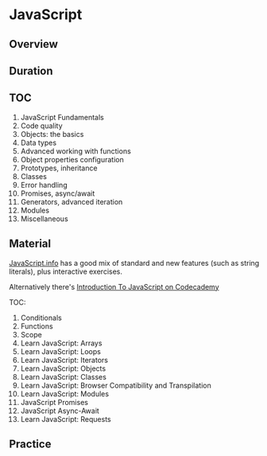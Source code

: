 # JavaScript

## Overview

## Duration

## TOC

1. JavaScript Fundamentals
2. Code quality
3. Objects: the basics
4. Data types
5. Advanced working with functions
6. Object properties configuration
7. Prototypes, inheritance
8. Classes
9. Error handling
10. Promises, async/await
11. Generators, advanced iteration
12. Modules
13. Miscellaneous

## Material

[JavaScript.info](https://javascript.info) has a good mix of standard and new features (such as string literals), plus interactive exercises.

Alternatively there's [Introduction To JavaScript on Codecademy](https://www.codecademy.com/learn/introduction-to-javascript)

TOC:

1. Conditionals
2. Functions
3. Scope
4. Learn JavaScript: Arrays
5. Learn JavaScript: Loops
6. Learn JavaScript: Iterators
7. Learn JavaScript: Objects
8. Learn JavaScript: Classes
9. Learn JavaScript: Browser Compatibility and Transpilation
10. Learn JavaScript: Modules
11. JavaScript Promises
12. JavaScript Async-Await
13. Learn JavaScript: Requests

## Practice
